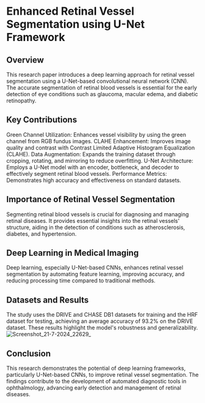 # Enhanced Retinal Vessel Segmentation using U-Net Framework 
## Overview
This research paper introduces a deep learning approach for retinal vessel segmentation using a U-Net-based convolutional neural network (CNN). The accurate segmentation of retinal blood vessels is essential for the early detection of eye conditions such as glaucoma, macular edema, and diabetic retinopathy.
## Key Contributions
Green Channel Utilization: Enhances vessel visibility by using the green channel from RGB fundus images.
CLAHE Enhancement: Improves image quality and contrast with Contrast Limited Adaptive Histogram Equalization (CLAHE).
Data Augmentation: Expands the training dataset through cropping, rotating, and mirroring to reduce overfitting.
U-Net Architecture: Employs a U-Net model with an encoder, bottleneck, and decoder to effectively segment retinal blood vessels.
Performance Metrics: Demonstrates high accuracy and effectiveness on standard datasets.
## Importance of Retinal Vessel Segmentation
Segmenting retinal blood vessels is crucial for diagnosing and managing retinal diseases. It provides essential insights into the retinal vessels' structure, aiding in the detection of conditions such as atherosclerosis, diabetes, and hypertension.
## Deep Learning in Medical Imaging
Deep learning, especially U-Net-based CNNs, enhances retinal vessel segmentation by automating feature learning, improving accuracy, and reducing processing time compared to traditional methods.
## Datasets and Results
The study uses the DRIVE and CHASE DB1 datasets for training and the HRF dataset for testing, achieving an average accuracy of 93.2% on the DRIVE dataset. These results highlight the model's robustness and generalizability.
![Screenshot_21-7-2024_22629_](https://github.com/user-attachments/assets/8f4b1c53-2bee-422f-95c3-95a3051d2d1a)

## Conclusion
This research demonstrates the potential of deep learning frameworks, particularly U-Net-based CNNs, to improve retinal vessel segmentation. The findings contribute to the development of automated diagnostic tools in ophthalmology, advancing early detection and management of retinal diseases.
